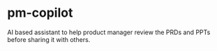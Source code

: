 # pm-copilot

AI based assistant to help product manager review the PRDs and PPTs before sharing it with others. 